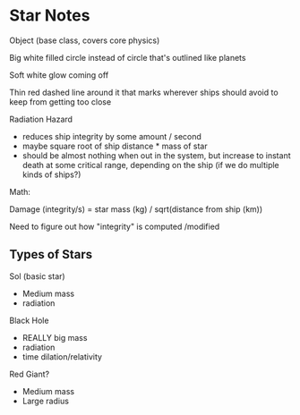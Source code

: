 # Star Notes

Object (base class, covers core physics)

Big white filled circle instead of circle that's outlined like planets

Soft white glow coming off

Thin red dashed line around it that marks wherever ships should avoid to keep from getting too close

Radiation Hazard

- reduces ship integrity by some amount / second
- maybe square root of ship distance \* mass of star
- should be almost nothing when out in the system, but increase to instant death at some critical range, depending on the ship (if we do multiple kinds of ships?)

Math:

Damage (integrity/s) = star mass (kg) / sqrt(distance from ship (km))

Need to figure out how "integrity" is computed /modified

## Types of Stars

Sol (basic star)

- Medium mass
- radiation

Black Hole

- REALLY big mass
- radiation
- time dilation/relativity

Red Giant?

- Medium mass
- Large radius
